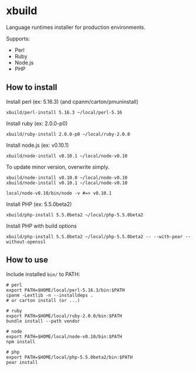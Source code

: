 # xbuild

Language runtimes installer for production environments.

Supports:
* Perl
* Ruby
* Node.js
* PHP

## How to install

Install perl (ex: 5.16.3) (and cpanm/carton/pmuninstall)

    xbuild/perl-install 5.16.3 ~/local/perl-5.16

Install ruby (ex: 2.0.0-p0)

    xbuild/ruby-install 2.0.0-p0 ~/local/ruby-2.0.0

Install node.js (ex: v0.10.1)

    xbuild/node-install v0.10.1 ~/local/node-v0.10

To update minor version, overwrite simply.

    xbuild/node-install v0.10.0 ~/local/node-v0.10
    xbuild/node-install v0.10.1 ~/local/node-v0.10
    
    local/node-v0.10/bin/node -v #=> v0.10.1

Install PHP (ex: 5.5.0beta2)

    xbuild/php-install 5.5.0beta2 ~/local/php-5.5.0beta2

Install PHP with build options

    xbuild/php-install 5.5.0beta2 ~/local/php-5.5.0beta2 -- --with-pear --without-openssl

## How to use

Include installed `bin/` to PATH:

    # perl
    export PATH=$HOME/local/perl-5.16.3/bin:$PATH
    cpanm -Lextlib -n --installdeps .
    # or carton install (or ...)
    
    # ruby
    export PATH=$HOME/local/ruby-2.0.0/bin:$PATH
    bundle install --path vendor
    
    # node
    export PATH=$HOME/local/node-v0.10/bin:$PATH
    npm install

    # php
    export PATH=$HOME/local/php-5.5.0beta2/bin:$PATH
    pear install
